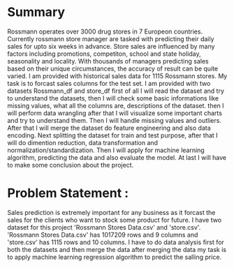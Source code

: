 # Summary
Rossmann operates over 3000 drug stores in 7 Europeon countries. Currently rossmann store manager are tasked with predicting their daily sales for upto six weeks in advance. Store sales are influenced by many factors including promotions, competiton, school and state holiday, seasonality and locality. With thousands of managers predicting sales based on their unique circumstances, the accuracy of result can be quite varied. I am provided with historical sales data for 1115 Rossmann stores. My task is to forcast sales columns for the test set. I am provided with two datasets Rossmann_df and store_df first of all I will read the dataset and try to understand the datasets, then I will check some basic informations like missing values, what all the columns are, descriptions of the dataset. then I will perform data wrangling after that I will visualize some important charts and try to understand them. Then I will handle missing values and outliers. After that I will merge the dataset do feature engineering and also data encoding. Next splitting the dataset for train and test purpose, after that I will do dimention reduction, data transformation and normalization/standardization. Then I will apply for machine learning algorithm, predicting the data and also evaluate the model. At last I will have to make some conclusion about the project.
# Problem Statement :
Sales prediction is extremely important for any business as it forcast the sales for the clients who want to stock some product for future. I have two dataset for this project 'Rossmann Stores Data.csv' and 'store.csv'. 'Rossmann Stores Data.csv' has 1017209 rows and 9 columns and 'store.csv' has 1115 rows and 10 columns. I have to do data analysis first for both the datasets and then merge the data after merging the data my task is to apply machine learning regression algorithm to predict the salling price.
